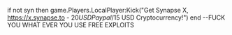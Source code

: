 if not syn then
    game.Players.LocalPlayer:Kick("Get Synapse X, https://x.synapse.to - $20 USD Paypal/$15 USD Cryptocurrency!")
end
--FUCK YOU WHAT EVER YOU USE FREE EXPLOITS
